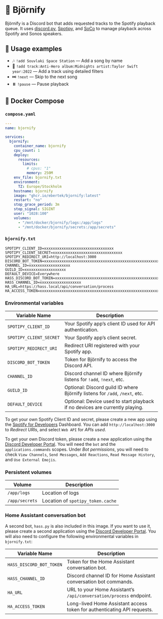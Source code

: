# 🎵 Björnify

Björnify is a Discord bot that adds requested tracks to the Spotify playback queue. It uses [discord.py](https://github.com/scarletcafe/discord.py-docker), [Spotipy](https://github.com/spotipy-dev/spotipy), and [SoCo](https://github.com/SoCo/SoCo) to manage playback across Spotify and Sonos speakers.

## 🚀 Usage examples

- 🎶 `!add Souvlaki Space Station` — Add a song by name
- 🧩 `!add track:Anti-Hero album:Midnights artist:Taylor Swift year:2022` — Add a track using detailed filters
- ⏭️ `!next` — Skip to the next song
- ⏸️ `!pause` — Pause playback

## 🐳 Docker Compose

### `compose.yaml`

```yaml
---
name: bjornify

services:
  bjornify:
    container_name: bjornify
    cpu_count: 1
    deploy:
      resources:
        limits:
          # cpus: "1"
          memory: 250M
    env_file: bjornify.txt
    environment:
      TZ: Europe/Stockholm
    hostname: bjornify
    image: "ghcr.io/ebertek/bjornify:latest"
    restart: "no"
    stop_grace_period: 3m
    stop_signal: SIGINT
    user: "1028:100"
    volumes:
      - "/mnt/docker/bjornify/logs:/app/logs"
      - "/mnt/docker/bjornify/secrets:/app/secrets"
```

### `bjornify.txt`

```shell
SPOTIPY_CLIENT_ID=xxxxxxxxxxxxxxxxxxxxxxxxxxxxxxxx
SPOTIPY_CLIENT_SECRET=xxxxxxxxxxxxxxxxxxxxxxxxxxxxxxxx
SPOTIPY_REDIRECT_URI=http://localhost:3000
DISCORD_BOT_TOKEN=xxxxxxxxxxxxxxxxxxxxxxxxxxxxxxxxxxxxxxxxxxxxxxxxxxxxxxxxxxxxxxxxxxxxxxxx
CHANNEL_ID=xxxxxxxxxxxxxxxxxxx
GUILD_ID=xxxxxxxxxxxxxxxxxxx
DEFAULT_DEVICE=Everywhere
HASS_DISCORD_BOT_TOKEN=xxxxxxxxxxxxxxxxxxxxxxxxxxxxxxxxxxxxxxxxxxxxxxxxxxxxxxxxxxxxxxxxxxxxxxxx
HASS_CHANNEL_ID=xxxxxxxxxxxxxxxxxxx
HA_URL=https://hass.local/api/conversation/process
HA_ACCESS_TOKEN=xxxxxxxxxxxxxxxxxxxxxxxxxxxxxxxxxxxxxxxxxxxxxxxxxxxxxxxxxxxxxxxxxxxxxxxxxxxxxxxxxxxxxxxxxxxxxxxxxxxxxxxxxxxxxxxxxxxxxxxxxxxxxxxxxxxxxxxxxxxxxxxxxxxxxxxxxxxxxxxxxxxxxxxxxxxxxxxxxxxxxxx
```

### Environmental variables

| Variable Name           | Description                                                                  |
| ----------------------- | ---------------------------------------------------------------------------- |
| `SPOTIPY_CLIENT_ID`     | Your Spotify app’s client ID used for API authentication.                    |
| `SPOTIPY_CLIENT_SECRET` | Your Spotify app’s client secret.                                            |
| `SPOTIPY_REDIRECT_URI`  | Redirect URI registered with your Spotify app.                               |
| `DISCORD_BOT_TOKEN`     | Token for Björnify to access the Discord API.                                |
| `CHANNEL_ID`            | Discord channel ID where Björnify listens for `!add`, `!next`, etc.          |
| `GUILD_ID`              | Optional: Discord guild ID where Björnify listens for `/add`, `/next`, etc.  |
| `DEFAULT_DEVICE`        | Optional: Device used to start playback if no devices are currently playing. |

To get your own Spotify Client ID and secret, please create a new app using the [Spotify for Developers](https://developer.spotify.com/dashboard) Dashboard. You can add `http://localhost:3000` to _Redirect URIs_, and select `Web API` for _APIs used_.

To get your own Discord token, please create a new application using the [Discord Developer Portal](https://discord.com/developers/applications). You will need the `bot` and the `applications.commands` scopes. Under _Bot permissions_, you will need to check `View Channels`, `Send Messages`, `Add Reactions`, `Read Message History`, and `Use External Emojis`.

### Persistent volumes

| Volume         | Description                       |
| -------------- | --------------------------------- |
| `/app/logs`    | Location of logs                  |
| `/app/secrets` | Location of `spotipy_token.cache` |

### Home Assistant conversation bot

A second bot, `hass.py` is also included in this image. If you want to use it, please create a second application using the [Discord Developer Portal](https://discord.com/developers/applications). You will also need to configure the following environmental variables in `bjornify.txt`:

| Variable Name            | Description                                                             |
| ------------------------ | ----------------------------------------------------------------------- |
| `HASS_DISCORD_BOT_TOKEN` | Token for the Home Assistant conversation bot.                          |
| `HASS_CHANNEL_ID`        | Discord channel ID for Home Assistant conversation bot commands.        |
| `HA_URL`                 | URL to your Home Assistant’s `/api/conversation/process` endpoint.      |
| `HA_ACCESS_TOKEN`        | Long-lived Home Assistant access token for authenticating API requests. |
